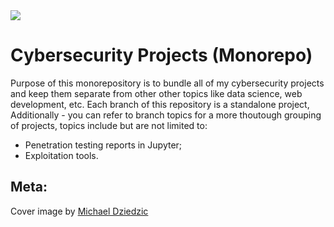 <img src="https://unsplash.com/photos/aQYgUYwnCsM/download?force=true&w=640" />

# Cybersecurity Projects (Monorepo)

Purpose of this monorepository is to bundle all of my cybersecurity projects
and keep them separate from other other topics like data science, web development,
etc. Each branch of this repository is a standalone project, Additionally - you can refer to branch topics
for a more thoutough grouping of projects, topics include but are not limited to:
- Penetration testing reports in Jupyter;
- Exploitation tools.

## Meta:

Cover image by <a href='https://unsplash.com/@lazycreekimages'>Michael Dziedzic</a>
